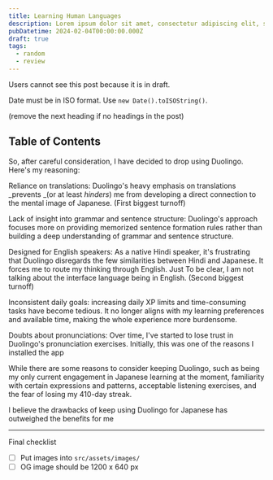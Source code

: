 ```yaml
---
title: Learning Human Languages
description: Lorem ipsum dolor sit amet, consectetur adipiscing elit, sed do eiusmod tempor incididunt ut labore et dolore magna aliqua. Praesent elementum facilisis leo vel fringilla est
pubDatetime: 2024-02-04T00:00:00.000Z
draft: true
tags:
  - random
  - review
---
```


Users cannot see this post because it is in draft.

Date must be in ISO format. Use `new Date().toISOString()`.

(remove the next heading if no headings in the post)

## Table of Contents

So, after careful consideration, I have decided to drop using Duolingo. Here's my reasoning:

Reliance on translations: Duolingo's heavy emphasis on translations _prevents _(or at least _hinders_) me from developing a direct connection to the mental image of Japanese. (First biggest turnoff)

Lack of insight into grammar and sentence structure: Duolingo's approach focuses more on providing memorized sentence formation rules rather than building a deep understanding of grammar and sentence structure.

Designed for English speakers: As a native Hindi speaker, it's frustrating that Duolingo disregards the few similarities between Hindi and Japanese. It forces me to route my thinking through English. Just To be clear, I am not talking about the interface language being in English. (Second biggest turnoff)

Inconsistent daily goals: increasing daily XP limits and time-consuming tasks have become tedious. It no longer aligns with my learning preferences and available time, making the whole experience more burdensome.

Doubts about pronunciations: Over time, I've started to lose trust in Duolingo's pronunciation exercises. Initially, this was one of the reasons I installed the app

While there are some reasons to consider keeping Duolingo, such as being my only current engagement in Japanese learning at the moment, familiarity with certain expressions and patterns, acceptable listening exercises, and the fear of losing my 410-day streak.

I believe the drawbacks of keep using Duolingo for Japanese has outweighed the benefits for me

---

Final checklist

- [ ] Put images into `src/assets/images/`
- [ ] OG image should be 1200 x 640 px
